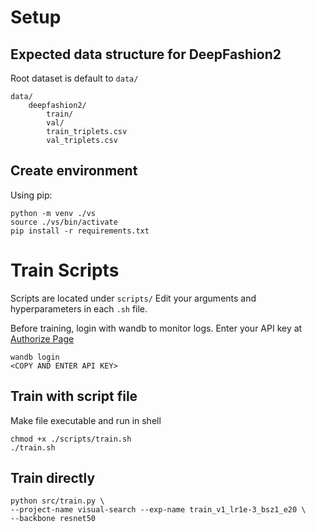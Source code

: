 # Setup
## Expected data structure for DeepFashion2
Root dataset is default to `data/`
```
data/
    deepfashion2/
        train/
        val/
        train_triplets.csv
        val_triplets.csv
```
## Create environment
Using pip:
```
python -m venv ./vs
source ./vs/bin/activate
pip install -r requirements.txt
```
# Train Scripts
Scripts are located under `scripts/`
Edit your arguments and hyperparameters in each `.sh` file.

Before training, login with wandb to monitor logs.
Enter your API key at [Authorize Page](https://wandb.ai/authorize)
```
wandb login
<COPY AND ENTER API KEY>
```
## Train with script file
Make file executable and run in shell
```
chmod +x ./scripts/train.sh
./train.sh
```
## Train directly
```
python src/train.py \
--project-name visual-search --exp-name train_v1_lr1e-3_bsz1_e20 \
--backbone resnet50 
```
